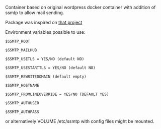 Container based on original wordpress docker container with addition of ssmtp to allow mail sending.

Package was inspired on [that project](https://github.com/RickWieman/Dockerfiles/tree/master/php-apache-ssmtp)

Environment variables possible to use:

```
$SSMTP_ROOT

$SSMTP_MAILHUB

$SSMTP_USETLS = YES/NO (default NO)

$SSMTP_USESTARTTLS = YES/NO (default NO)

$SSMTP_REWRITEDOMAIN (default empty)

$SSMTP_HOSTNAME

$SSMTP_FROMLINEOVERRIDE = YES/NO (DEFAULT YES)

$SSMTP_AUTHUSER 

$SSMTP_AUTHPASS
```
or alternatively VOLUME /etc/ssmtp with config files might be mounted.
